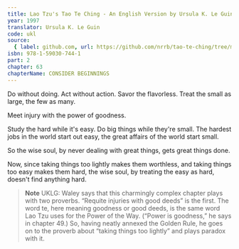 ```yaml
---
title: Lao Tzu's Tao Te Ching - An English Version by Ursula K. Le Guin
year: 1997
translator: Ursula K. Le Guin
code: ukl
source:
  { label: github.com, url: https://github.com/nrrb/tao-te-ching/tree/master }
isbn: 978-1-59030-744-1
part: 2
chapter: 63
chapterName: CONSIDER BEGINNINGS
---
```

Do without doing.
Act without action.
Savor the flavorless.
Treat the small as large,
the few as many.

Meet injury
with the power of goodness.

Study the hard while it's easy.
Do big things while they're small.
The hardest jobs in the world start out easy,
the great affairs of the world start small.

So the wise soul,
by never dealing with great things,
gets great things done.

Now, since taking things too lightly makes them worthless,
and taking things too easy makes them hard,
the wise soul,
by treating the easy as hard,
doesn't find anything hard.


> **Note** UKLG: Waley says that this charmingly complex chapter plays with two proverbs. “Requite injuries with good deeds” is the first. The word te, here meaning goodness or good deeds, is the same word Lao Tzu uses for the Power of the Way. (“Power is goodness,” he says in chapter 49.) So, having neatly annexed the Golden Rule, he goes on to the proverb about “taking things too lightly” and plays paradox with it.
